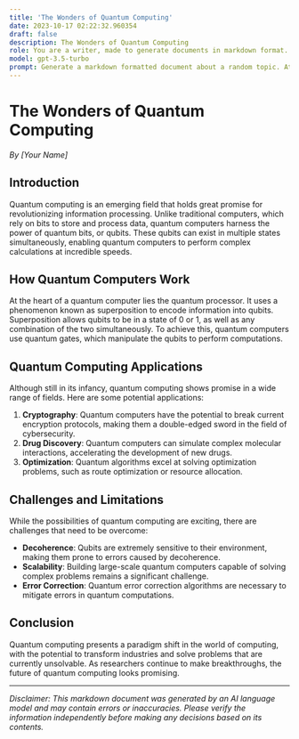 ```yaml
---
title: 'The Wonders of Quantum Computing'
date: 2023-10-17 02:22:32.960354
draft: false
description: The Wonders of Quantum Computing
role: You are a writer, made to generate documents in markdown format. It is very important that all of the documents you generate are in valid markdown format.
model: gpt-3.5-turbo
prompt: Generate a markdown formatted document about a random topic. At the bottom, include a disclaimer explaining that the document was generated by you. The first line of the document should be the title. Make sure that the entire document is in proper markdown format, using a mix of various tags to make the document visually appealing.
---
```


# The Wonders of Quantum Computing

*By [Your Name]*

## Introduction

Quantum computing is an emerging field that holds great promise for revolutionizing information processing. Unlike traditional computers, which rely on bits to store and process data, quantum computers harness the power of quantum bits, or qubits. These qubits can exist in multiple states simultaneously, enabling quantum computers to perform complex calculations at incredible speeds.

## How Quantum Computers Work

At the heart of a quantum computer lies the quantum processor. It uses a phenomenon known as superposition to encode information into qubits. Superposition allows qubits to be in a state of 0 or 1, as well as any combination of the two simultaneously. To achieve this, quantum computers use quantum gates, which manipulate the qubits to perform computations.

## Quantum Computing Applications

Although still in its infancy, quantum computing shows promise in a wide range of fields. Here are some potential applications:

1. **Cryptography**: Quantum computers have the potential to break current encryption protocols, making them a double-edged sword in the field of cybersecurity.
2. **Drug Discovery**: Quantum computers can simulate complex molecular interactions, accelerating the development of new drugs.
3. **Optimization**: Quantum algorithms excel at solving optimization problems, such as route optimization or resource allocation.

## Challenges and Limitations

While the possibilities of quantum computing are exciting, there are challenges that need to be overcome:

- **Decoherence**: Qubits are extremely sensitive to their environment, making them prone to errors caused by decoherence.
- **Scalability**: Building large-scale quantum computers capable of solving complex problems remains a significant challenge.
- **Error Correction**: Quantum error correction algorithms are necessary to mitigate errors in quantum computations.

## Conclusion

Quantum computing presents a paradigm shift in the world of computing, with the potential to transform industries and solve problems that are currently unsolvable. As researchers continue to make breakthroughs, the future of quantum computing looks promising.

---

*Disclaimer: This markdown document was generated by an AI language model and may contain errors or inaccuracies. Please verify the information independently before making any decisions based on its contents.*